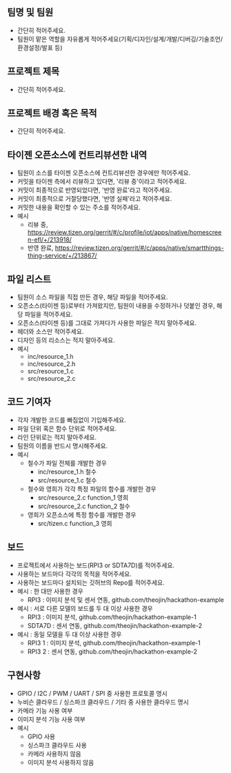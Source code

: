 ## 팀명 및 팀원
* 간단히 적어주세요.
* 팀원이 맡은 역할을 자유롭게 적어주세요(기획/디자인/설계/개발/디버깅/기술조언/환경설정/발표 등)

## 프로젝트 제목
* 간단히 적어주세요.

## 프로젝트 배경 혹은 목적
* 간단히 적어주세요.

## 타이젠 오픈소스에 컨트리뷰션한 내역
* 팀원이 소스를 타이젠 오픈소스에 컨트리뷰션한 경우에만 적어주세요.
* 커밋을 타이젠 측에서 리뷰하고 있다면, '리뷰 중'이라고 적어주세요.
* 커밋이 최종적으로 반영되었다면, '반영 완료'라고 적어주세요.
* 커밋이 최종적으로 거절당했다면, '반영 실패'라고 적어주세요.
* 커밋한 내용을 확인할 수 있는 주소를 적어주세요.
* 예시
  * 리뷰 중, https://review.tizen.org/gerrit/#/c/profile/iot/apps/native/homescreen-efl/+/213918/
  * 반영 완료, https://review.tizen.org/gerrit/#/c/apps/native/smartthings-thing-service/+/213867/

## 파일 리스트
* 팀원이 소스 파일을 직접 만든 경우, 해당 파일을 적어주세요.
* 오픈소스(타이젠 등)로부터 가져왔지만, 팀원이 내용을 수정하거나 덧붙인 경우, 해당 파일을 적어주세요.
* 오픈소스(타이젠 등)를 그대로 가져다가 사용한 파일은 적지 말아주세요.
* 헤더와 소스만 적어주세요.
* 디자인 등의 리소스는 적지 말아주세요.
* 예시
  * inc/resource_1.h
  * inc/resource_2.h
  * src/resource_1.c
  * src/resource_2.c

## 코드 기여자
* 각자 개발한 코드를 빠짐없이 기입해주세요.
* 파일 단위 혹은 함수 단위로 적어주세요.
* 라인 단위로는 적지 말아주세요.
* 팀원의 이름을 반드시 명시해주세요.
* 예시
  * 철수가 파일 전체를 개발한 경우
    * inc/resource_1.h 철수
    * src/resource_1.c 철수
  * 철수와 영희가 각각 특정 파일의 함수를 개발한 경우
    * src/resource_2.c function_1 영희
    * src/resource_2.c function_2 철수
  * 영희가 오픈소스에 특정 함수를 개발한 경우
    * src/tizen.c function_3 영희

## 보드
* 프로젝트에서 사용하는 보드(RPI3 or SDTA7D)를 적어주세요.
* 사용하는 보드마다 각각의 목적을 적어주세요.
* 사용하는 보드마다 설치되는 깃허브의 Repo를 적어주세요.
* 예시 : 한 대만 사용한 경우
  * RPI3 : 이미지 분석 및 센서 연동, github.com/theojin/hackathon-example
* 예시 : 서로 다른 모델의 보드를 두 대 이상 사용한 경우
  * RPI3 : 이미지 분석, github.com/theojin/hackathon-example-1
  * SDTA7D : 센서 연동, github.com/theojin/hackathon-example-2
* 예시 : 동일 모델을 두 대 이상 사용한 경우
  * RPI3 1 : 이미지 분석, github.com/theojin/hackathon-example-1
  * RPI3 2 : 센서 연동, github.com/theojin/hackathon-example-2

## 구현사항
* GPIO / I2C / PWM / UART / SPI 중 사용한 프로토콜 명시
* 누비슨 클라우드 / 싱스파크 클라우드 / 기타 중 사용한 클라우드 명시
* 카메라 기능 사용 여부
* 이미지 분석 기능 사용 여부
* 예시
  * GPIO 사용
  * 싱스파크 클라우드 사용
  * 카메라 사용하지 않음
  * 이미지 분석 사용하지 않음
